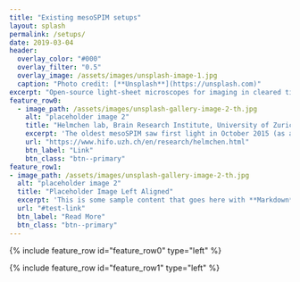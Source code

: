 ```yaml
---
title: "Existing mesoSPIM setups"
layout: splash
permalink: /setups/
date: 2019-03-04
header:
  overlay_color: "#000"
  overlay_filter: "0.5"
  overlay_image: /assets/images/unsplash-image-1.jpg
  caption: "Photo credit: [**Unsplash**](https://unsplash.com)"
excerpt: "Open-source light-sheet microscopes for imaging in cleared tissue."
feature_row0:
  - image_path: /assets/images/unsplash-gallery-image-2-th.jpg
    alt: "placeholder image 2"
    title: "Helmchen lab, Brain Research Institute, University of Zurich"
    excerpt: 'The oldest mesoSPIM saw first light in October 2015 (as a Version 0). It always upgraded  currently set up as a Version 4. '
    url: "https://www.hifo.uzh.ch/en/research/helmchen.html"
    btn_label: "Link"
    btn_class: "btn--primary"
feature_row1:
- image_path: /assets/images/unsplash-gallery-image-2-th.jpg
  alt: "placeholder image 2"
  title: "Placeholder Image Left Aligned"
  excerpt: 'This is some sample content that goes here with **Markdown** formatting. Left aligned with `type="left"`'
  url: "#test-link"
  btn_label: "Read More"
  btn_class: "btn--primary"
---
```

{% include feature_row id="feature_row0" type="left" %}

{% include feature_row id="feature_row1" type="left" %}
